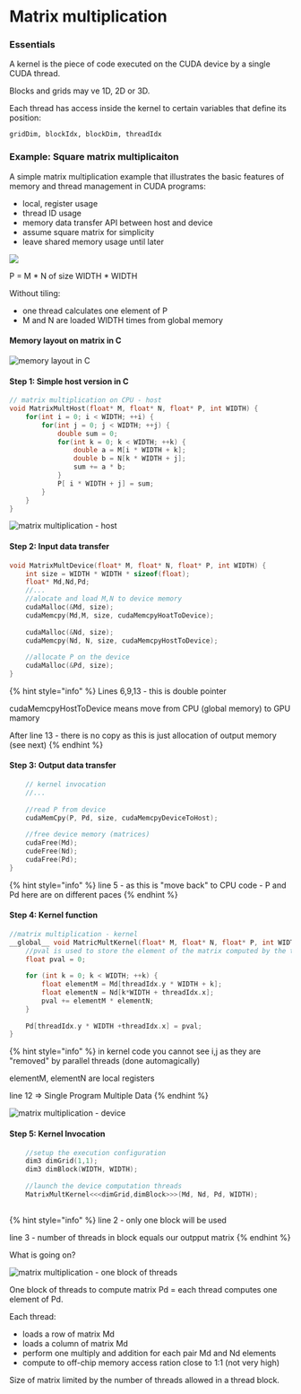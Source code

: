 # Matrix multiplication

### Essentials

A kernel is the piece of code executed on the CUDA device by a single CUDA thread.

Blocks and grids may ve 1D, 2D or 3D.

Each thread has access inside the kernel to certain variables that define its position:

```text
gridDim, blockIdx, blockDim, threadIdx
```



### Example: Square matrix multiplicaiton

A simple matrix multiplication example that illustrates the basic features of memory and thread management in CUDA programs:

* local, register usage
* thread ID usage
* memory data transfer API between host and device
* assume square matrix for simplicity
* leave shared memory usage until later



![](.gitbook/assets/matrix1.jpeg)

P = M \* N of size WIDTH \* WIDTH

Without tiling:

* one thread calculates one element of P
* M and N are loaded WIDTH times from global memory



#### Memory layout on matrix in C

![memory layout in C](.gitbook/assets/matrix2.jpeg)



#### Step 1: Simple host version in C



```c
// matrix multiplication on CPU - host
void MatrixMultHost(float* M, float* N, float* P, int WIDTH) {
    for(int i = 0; i < WIDTH; ++i) {
        for(int j = 0; j < WIDTH; ++j) {
            double sum = 0;
            for(int k = 0; k < WIDTH; ++k) {
                double a = M[i * WIDTH + k];
                double b = N[k * WIDTH + j];
                sum += a * b;
            }
            P[ i * WIDTH + j] = sum; 
        }
    }
}
```

![matrix multiplication - host](.gitbook/assets/matrix3.jpeg)

#### Step 2: Input data transfer

```c
void MatrixMultDevice(float* M, float* N, float* P, int WIDTH) {
    int size = WIDTH * WIDTH * sizeof(float);
    float* Md,Nd,Pd;
    //...
    //alocate and load M,N to device memory
    cudaMalloc(&Md, size);
    cudaMemcpy(Md,M, size, cudaMemcpyHoatToDevice);
    
    cudaMalloc(&Nd, size);
    cudaMemcpy(Nd, N, size, cudaMemcpyHostToDevice);
    
    //allocate P on the device
    cudaMalloc(&Pd, size);    
}
```

{% hint style="info" %}
Lines 6,9,13 - this is double pointer

cudaMemcpyHostToDevice means move from CPU \(global memory\) to GPU mamory

After line 13 - there is no copy as this is just allocation of output memory \(see next\)
{% endhint %}



#### Step 3: Output data transfer

```c
    // kernel invocation
    //...
    
    //read P from device
    cudaMemCpy(P, Pd, size, cudaMemcpyDeviceToHost);
    
    //free device memory (matrices)
    cudaFree(Md);
    cudeFree(Nd);
    cudaFree(Pd);
}
```



{% hint style="info" %}
line 5 - as this is "move back" to CPU code - P and Pd here are on different paces
{% endhint %}

#### Step 4: Kernel function



```c
//matrix multiplication - kernel
__global__ void MatricMultKernel(float* M, float* N, float* P, int WIDTH) {
    //pval is used to store the element of the matrix computed by the thread
    float pval = 0;
    
    for (int k = 0; k < WIDTH; ++k) {
        float elementM = Md[threadIdx.y * WIDTH + k];
        float elementN = Nd[k*WIDTH + threadIdx.x];
        pval += elementM * elementN;
    }
    
    Pd[threadIdx.y * WIDTH +threadIdx.x] = pval;
}
```

{% hint style="info" %}
in kernel code you cannot see i,j as they are "removed" by parallel threads \(done automagically\)

elementM, elementN  are local registers 

line 12 =&gt; Single Program Multiple Data
{% endhint %}

![matrix multiplication - device](.gitbook/assets/matrix4.jpeg)





#### Step 5: Kernel Invocation

```c
    //setup the execution configuration
    dim3 dimGrid(1,1);
    dim3 dimBlock(WIDTH, WIDTH);
    
    //launch the device computation threads
    MatrixMultKernel<<<dimGrid,dimBlock>>>(Md, Nd, Pd, WIDTH);
    
```

{% hint style="info" %}
line 2 - only one block will be used

line 3 - number of threads in block equals our outpput matrix
{% endhint %}



What is going on?



![matrix multiplication - one block of threads ](.gitbook/assets/matrix5.jpeg)

One block of threads to compute matrix Pd = each thread computes one element of Pd.

Each thread:

* loads a row of matrix Md
* loads a column of matrix Md
* perform one multiply and addition for each pair Md and Nd elements
* compute to off-chip memory access ration close to 1:1 \(not very high\)

Size of matrix limited by the number of threads allowed in a thread block.

 





























